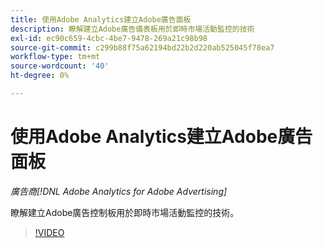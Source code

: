 ```yaml
---
title: 使用Adobe Analytics建立Adobe廣告面板
description: 瞭解建立Adobe廣告儀表板用於即時市場活動監控的技術
exl-id: ec90c659-4cbc-4be7-9478-269a21c98b98
source-git-commit: c299b88f75a62194bd22b2d220ab525045f78ea7
workflow-type: tm+mt
source-wordcount: '40'
ht-degree: 0%

---
```


# 使用Adobe Analytics建立Adobe廣告面板

*廣告商[!DNL Adobe Analytics for Adobe Advertising]*

瞭解建立Adobe廣告控制板用於即時市場活動監控的技術。

>[!VIDEO](https://video.tv.adobe.com/v/33922)
